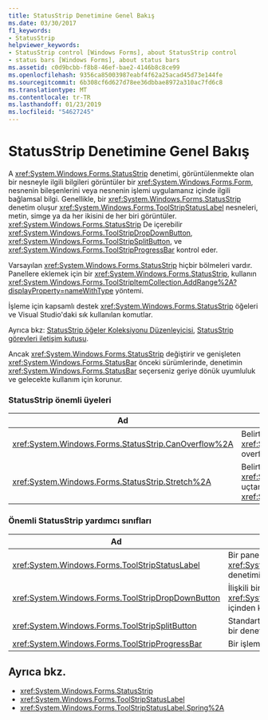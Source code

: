 ```yaml
---
title: StatusStrip Denetimine Genel Bakış
ms.date: 03/30/2017
f1_keywords:
- StatusStrip
helpviewer_keywords:
- StatusStrip control [Windows Forms], about StatusStrip control
- status bars [Windows Forms], about status bars
ms.assetid: c0d9bcbb-f8b8-46ef-bae2-4146b8c8ce99
ms.openlocfilehash: 9356ca85003987eabf4f62a25acad45d73e144fe
ms.sourcegitcommit: 6b308cf6d627d78ee36dbbae8972a310ac7fd6c8
ms.translationtype: MT
ms.contentlocale: tr-TR
ms.lasthandoff: 01/23/2019
ms.locfileid: "54627245"
---
```

# <a name="statusstrip-control-overview"></a>StatusStrip Denetimine Genel Bakış
A <xref:System.Windows.Forms.StatusStrip> denetimi, görüntülenmekte olan bir nesneyle ilgili bilgileri görüntüler bir <xref:System.Windows.Forms.Form>, nesnenin bileşenlerini veya nesnenin işlemi uygulamanız içinde ilgili bağlamsal bilgi. Genellikle, bir <xref:System.Windows.Forms.StatusStrip> denetim oluşur <xref:System.Windows.Forms.ToolStripStatusLabel> nesneleri, metin, simge ya da her ikisini de her biri görüntüler. <xref:System.Windows.Forms.StatusStrip> De içerebilir <xref:System.Windows.Forms.ToolStripDropDownButton>, <xref:System.Windows.Forms.ToolStripSplitButton>, ve <xref:System.Windows.Forms.ToolStripProgressBar> kontrol eder.  
  
 Varsayılan <xref:System.Windows.Forms.StatusStrip> hiçbir bölmeleri vardır. Panellere eklemek için bir <xref:System.Windows.Forms.StatusStrip>, kullanın <xref:System.Windows.Forms.ToolStripItemCollection.AddRange%2A?displayProperty=nameWithType> yöntemi.  
  
 İşleme için kapsamlı destek <xref:System.Windows.Forms.StatusStrip> öğeleri ve Visual Studio'daki sık kullanılan komutlar.  
  
 Ayrıca bkz: [StatusStrip öğeler Koleksiyonu Düzenleyicisi](https://msdn.microsoft.com/library/ms233631\(v=vs.110\)), [StatusStrip görevleri iletişim kutusu](https://msdn.microsoft.com/library/ms233642\(v=vs.110\)).  
  
 Ancak <xref:System.Windows.Forms.StatusStrip> değiştirir ve genişleten <xref:System.Windows.Forms.StatusBar> önceki sürümlerinde, denetimin <xref:System.Windows.Forms.StatusBar> seçerseniz geriye dönük uyumluluk ve gelecekte kullanım için korunur.  
  
### <a name="important-statusstrip-members"></a>StatusStrip önemli üyeleri  
  
|Ad|Açıklama|  
|----------|-----------------|  
|<xref:System.Windows.Forms.StatusStrip.CanOverflow%2A>|Belirten bir değeri alır veya ayarlar olmadığını <xref:System.Windows.Forms.StatusStrip> overflow işlevselliği destekler.|  
|<xref:System.Windows.Forms.StatusStrip.Stretch%2A>|Belirten bir değeri alır veya ayarlar olmadığını <xref:System.Windows.Forms.StatusStrip> uzatır uçtan uca içinde kendi <xref:System.Windows.Forms.ToolStripContainer>.|  
  
### <a name="important-statusstrip-companion-classes"></a>Önemli StatusStrip yardımcı sınıfları  
  
|Ad|Açıklama|  
|----------|-----------------|  
|<xref:System.Windows.Forms.ToolStripStatusLabel>|Bir panel içinde temsil eden bir <xref:System.Windows.Forms.StatusStrip> denetimi.|  
|<xref:System.Windows.Forms.ToolStripDropDownButton>|İlişkili bir görüntüler <xref:System.Windows.Forms.ToolStripDropDown> içinden kullanıcı tek bir öğe seçebilir.|  
|<xref:System.Windows.Forms.ToolStripSplitButton>|Standart bir düğme ve bir açılan menü iki parçalı bir denetimi temsil eder.|  
|<xref:System.Windows.Forms.ToolStripProgressBar>|Bir işlemi tamamlama durumunu görüntüler.|  
  
## <a name="see-also"></a>Ayrıca bkz.
- <xref:System.Windows.Forms.StatusStrip>
- <xref:System.Windows.Forms.ToolStripStatusLabel>
- <xref:System.Windows.Forms.ToolStripStatusLabel.Spring%2A>
